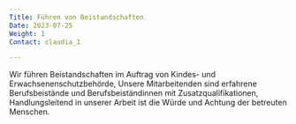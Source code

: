 ```yaml
---
Title: Führen von Beistandschaften
Date: 2023-07-25
Weight: 1
Contact: claudia_1

---
```

Wir führen Beistandschaften im Auftrag von Kindes- und Erwachsenenschutzbehörde,  Unsere Mitarbeitenden sind erfahrene Berufsbeistände und Berufsbeiständinnen mit Zusatzqualifikationen, 
Handlungsleitend in unserer Arbeit ist die Würde und Achtung der betreuten Menschen.